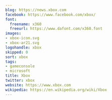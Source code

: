 ```yaml
---
blog: https://news.xbox.com
facebook: https://www.facebook.com/xbox/
font:
  freename: x360
  freeurl: https://www.dafont.com/x360.font
images:
- xbox-icon.svg
- xbox-ar21.svg
logohandle: xbox
skipped: 0
sort: xbox
tags:
- gameconsole
- microsoft
title: Xbox
twitter: xbox
website: https://www.xbox.com
wikipedia: https://en.wikipedia.org/wiki/Xbox
---
```

